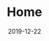 ---
id: "d2018967-2c23-451f-b803-545e16e60e61"
title: "Home"
date: "2019-12-22"
typingPartOne: "Hi, I’m Kevin"
contentPartOne: "Ingenious Software Engineer 👨‍💻"
contentPartTwo: "Enthusiastic Open Sourcerer 🧙"
contentPartThree: "Proud Dad of Ghost 🐶"
kevinPhoto: "../images/itsmekevin.png"
---